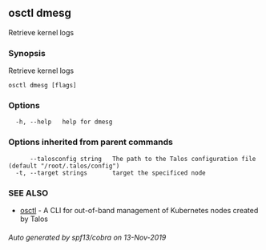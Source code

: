 <!-- markdownlint-disable -->
## osctl dmesg

Retrieve kernel logs

### Synopsis

Retrieve kernel logs

```
osctl dmesg [flags]
```

### Options

```
  -h, --help   help for dmesg
```

### Options inherited from parent commands

```
      --talosconfig string   The path to the Talos configuration file (default "/root/.talos/config")
  -t, --target strings       target the specificed node
```

### SEE ALSO

* [osctl](osctl.md)	 - A CLI for out-of-band management of Kubernetes nodes created by Talos

###### Auto generated by spf13/cobra on 13-Nov-2019
